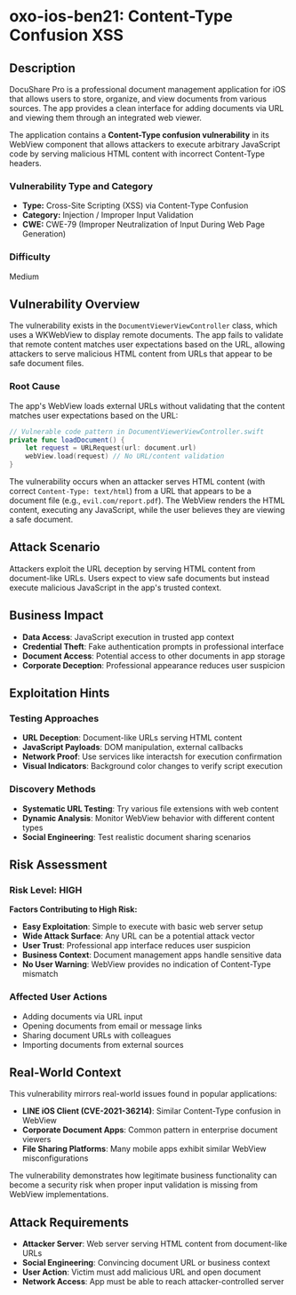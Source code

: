 # oxo-ios-ben21: Content-Type Confusion XSS

## Description

DocuShare Pro is a professional document management application for iOS that allows users to store, organize, and view documents from various sources. The app provides a clean interface for adding documents via URL and viewing them through an integrated web viewer.

The application contains a **Content-Type confusion vulnerability** in its WebView component that allows attackers to execute arbitrary JavaScript code by serving malicious HTML content with incorrect Content-Type headers.

### Vulnerability Type and Category
- **Type:** Cross-Site Scripting (XSS) via Content-Type Confusion
- **Category:** Injection / Improper Input Validation
- **CWE:** CWE-79 (Improper Neutralization of Input During Web Page Generation)

### Difficulty
Medium

## Vulnerability Overview

The vulnerability exists in the `DocumentViewerViewController` class, which uses a WKWebView to display remote documents. The app fails to validate that remote content matches user expectations based on the URL, allowing attackers to serve malicious HTML content from URLs that appear to be safe document files.

### Root Cause
The app's WebView loads external URLs without validating that the content matches user expectations based on the URL:

```swift
// Vulnerable code pattern in DocumentViewerViewController.swift
private func loadDocument() {
    let request = URLRequest(url: document.url)
    webView.load(request) // No URL/content validation
}
```

The vulnerability occurs when an attacker serves HTML content (with correct `Content-Type: text/html`) from a URL that appears to be a document file (e.g., `evil.com/report.pdf`). The WebView renders the HTML content, executing any JavaScript, while the user believes they are viewing a safe document.

## Attack Scenario

Attackers exploit the URL deception by serving HTML content from document-like URLs. Users expect to view safe documents but instead execute malicious JavaScript in the app's trusted context.

## Business Impact

- **Data Access**: JavaScript execution in trusted app context
- **Credential Theft**: Fake authentication prompts in professional interface
- **Document Access**: Potential access to other documents in app storage
- **Corporate Deception**: Professional appearance reduces user suspicion

## Exploitation Hints

### Testing Approaches
- **URL Deception**: Document-like URLs serving HTML content
- **JavaScript Payloads**: DOM manipulation, external callbacks
- **Network Proof**: Use services like interactsh for execution confirmation
- **Visual Indicators**: Background color changes to verify script execution

### Discovery Methods
- **Systematic URL Testing**: Try various file extensions with web content
- **Dynamic Analysis**: Monitor WebView behavior with different content types
- **Social Engineering**: Test realistic document sharing scenarios

## Risk Assessment

### Risk Level: HIGH

**Factors Contributing to High Risk:**
- **Easy Exploitation**: Simple to execute with basic web server setup
- **Wide Attack Surface**: Any URL can be a potential attack vector
- **User Trust**: Professional app interface reduces user suspicion
- **Business Context**: Document management apps handle sensitive data
- **No User Warning**: WebView provides no indication of Content-Type mismatch

### Affected User Actions
- Adding documents via URL input
- Opening documents from email or message links
- Sharing document URLs with colleagues
- Importing documents from external sources

## Real-World Context

This vulnerability mirrors real-world issues found in popular applications:

- **LINE iOS Client (CVE-2021-36214)**: Similar Content-Type confusion in WebView
- **Corporate Document Apps**: Common pattern in enterprise document viewers
- **File Sharing Platforms**: Many mobile apps exhibit similar WebView misconfigurations

The vulnerability demonstrates how legitimate business functionality can become a security risk when proper input validation is missing from WebView implementations.

## Attack Requirements
- **Attacker Server**: Web server serving HTML content from document-like URLs
- **Social Engineering**: Convincing document URL or business context
- **User Action**: Victim must add malicious URL and open document
- **Network Access**: App must be able to reach attacker-controlled server